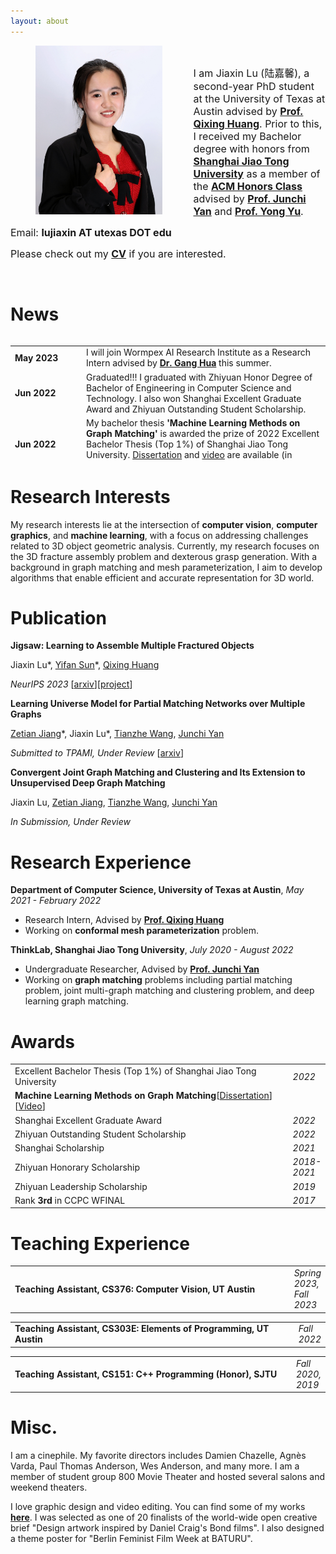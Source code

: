 ```yaml
---
layout: about
---
```


<div><img align="left" src="assets\img\conference.jpg" height="270" style="margin-right:50px;margin-left:40px;border:0px solid #eee;" /> </div>

<br/>

<p><font size='3.5'>I am Jiaxin Lu (陆嘉馨), a second-year PhD student at the University of Texas at Austin advised by <a href="https://www.cs.utexas.edu/~huangqx/"><b>Prof. Qixing Huang</b></a>. Prior to this, I received my Bachelor degree with honors from <a href="https://www.sjtu.edu.cn"><b>Shanghai Jiao Tong University</b></a> as a member of the <a href="https://acm.sjtu.edu.cn/home"><b>ACM Honors Class</b></a> advised by <a href="https://thinklab.sjtu.edu.cn/"><b>Prof. Junchi Yan</b></a> and <a href="http://apex.sjtu.edu.cn/members/yyu"><b>Prof. Yong Yu</b></a>.</font></p>

<p><font size='3.5'>Email: <b>lujiaxin AT utexas DOT edu</b> </font></p>

<p><font size='3.5'>Please check out my <b><a href="Jiaxin_Lu_CV.pdf">CV</a></b> if you are interested.</font></p>

<br/>

# News
<div style="overflow-y:auto; max-height:200px;">
<table frame="void" rules="none" border="0">
    <tr>
        <td width="100"><b>May 2023</b></td>
        <td>I will join Wormpex AI Research Institute as a Research Intern advised by <a href="https://www.ganghua.org"><b>Dr. Gang Hua</b></a> this summer.</td>
    </tr>
    <tr>
        <td width="100"><b>Jun 2022</b></td>
        <td>Graduated!!! I graduated with Zhiyuan Honor Degree of Bachelor of Engineering in Computer Science and Technology. I also won Shanghai Excellent Graduate Award and Zhiyuan Outstanding Student Scholarship.</td>
    </tr>
    <tr>
        <td width="100"><b>Jun 2022</b></td>
        <td>My bachelor thesis <b>'Machine Learning Methods on Graph Matching'</b> is awarded the prize of 2022 Excellent Bachelor Thesis (Top 1%) of Shanghai Jiao Tong University. <a href="https://sjcg.jwc.sjtu.edu.cn/481/2022/2022/Dissertation.html">Dissertation</a> and <a href="https://sjcg.jwc.sjtu.edu.cn/481/29/29/Video.html">video</a> are available (in Chinese)! </td>
    </tr>
    <tr>
        <td width="100"><b>Mar 2022</b></td>
        <td>I will be joining UT Austin as a PhD student starting 22Fall!</td>
    </tr>
</table>
</div>


# Research Interests

My research interests lie at the intersection of **computer vision**, **computer graphics**, and **machine learning**, with a focus on addressing challenges related to 3D object geometric analysis. Currently, my research focuses on the 3D fracture assembly problem and dexterous grasp generation. With a background in graph matching and mesh parameterization, I aim to develop algorithms that enable efficient and accurate representation for 3D world.

# Publication

**Jigsaw: Learning to Assemble Multiple Fractured Objects**

Jiaxin Lu&#42;, [Yifan Sun](https://yifansun12.wixsite.com/mysite)&#42;, [Qixing Huang](https://www.cs.utexas.edu/~huangqx/)

*NeurIPS 2023* [[arxiv](https://arxiv.org/abs/2305.17975)][[project](https://jiaxin-lu.github.io/Jigsaw/)]

**Learning Universe Model for Partial Matching Networks over Multiple Graphs**

[Zetian Jiang](https://sites.google.com/view/zetianjiang)&#42;, Jiaxin Lu&#42;, [Tianzhe Wang](https://sites.google.com/view/tianzhe-wang/home), [Junchi Yan](https://thinklab.sjtu.edu.cn/)

*Submitted to TPAMI, Under Review* [[arxiv](https://arxiv.org/abs/2210.10374)]

**Convergent Joint Graph Matching and Clustering and Its Extension to Unsupervised Deep Graph Matching**

Jiaxin Lu, [Zetian Jiang](https://sites.google.com/view/zetianjiang), [Tianzhe Wang](https://sites.google.com/view/tianzhe-wang/home), [Junchi Yan](https://thinklab.sjtu.edu.cn/)

*In Submission, Under Review*

# Research Experience

**Department of Computer Science, University of Texas at Austin**, *May 2021 - February 2022*

* Research Intern, Advised by [**Prof. Qixing Huang**](https://www.cs.utexas.edu/~huangqx/)
* Working on **conformal mesh parameterization** problem. 

**ThinkLab, Shanghai Jiao Tong University**, *July 2020 - August 2022*

* Undergraduate Researcher, Advised by [**Prof. Junchi Yan**](https://thinklab.sjtu.edu.cn/)
* Working on **graph matching** problems including partial matching problem, joint multi-graph matching and clustering problem, and deep learning graph matching.

# Awards

<table frame="void" rules="none" border="0">
    <tr>
        <td width="600">Excellent Bachelor Thesis (Top 1%) of Shanghai Jiao Tong University</td>
        <td><i>2022</i></td>
    </tr>
    <tr>
        <td width="600"> <b>Machine Learning Methods on Graph Matching</b>[<a href="https://sjcg.jwc.sjtu.edu.cn/481/2022/2022/Dissertation.html">Dissertation</a>][<a href="https://sjcg.jwc.sjtu.edu.cn/481/29/29/Video.html">Video</a>]</td>
    </tr>
    <tr>
        <td width="600">Shanghai Excellent Graduate Award</td>
        <td><i>2022</i></td>
    </tr>
    <tr>
        <td width="600">Zhiyuan Outstanding Student Scholarship</td>
        <td><i>2022</i></td>
    </tr>
    <tr>
        <td width="600">Shanghai Scholarship</td>
        <td><i>2021</i></td>
    </tr>
    <tr>
    	<td width="600">Zhiyuan Honorary Scholarship</td>
    	<td><i>2018-2021</i></td>
    </tr>
    <tr>
        <td width="600">Zhiyuan Leadership Scholarship</td>
        <td><i>2019</i></td>
    </tr>
    <tr>
        <td width="600">Rank <b>3rd</b> in CCPC WFINAL</td>
        <td><i>2017</i></td>
    </tr>
</table>



# Teaching Experience

<table frame="void" rules="none" border="0">
    <tr>
        <td width="600"><b>Teaching Assistant, CS376: Computer Vision, UT Austin</b></td>
        <td><i>Spring 2023, Fall 2023</i></td>
    </tr>
</table>

<table frame="void" rules="none" border="0">
    <tr>
        <td width="600"><b>Teaching Assistant, CS303E: Elements of Programming, UT Austin</b></td>
        <td><i>Fall 2022</i></td>
    </tr>
</table>

<table frame="void" rules="none" border="0">
    <tr>
        <td width="600"><b>Teaching Assistant, CS151: C++ Programming (Honor), SJTU</b></td>
        <td><i>Fall 2020, 2019</i></td>
    </tr>
</table>

# Misc.

I am a cinephile. My favorite directors includes Damien Chazelle, Agnès Varda, Paul Thomas Anderson, Wes Anderson, and many more. I am a member of student group 800 Movie Theater and hosted several salons and weekend theaters.

I love graphic design and video editing. You can find some of my works [**here**](gallery). I was selected as one of 20 finalists of the world-wide open creative brief "Design artwork inspired by Daniel Craig's Bond films". I also designed a theme poster for "Berlin Feminist Film Week at BATURU".

